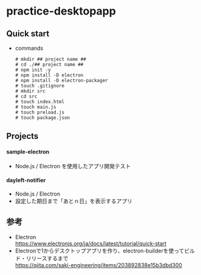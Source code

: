 # practice-desktopapp

## Quick start
* commands
    ```
    # mkdir ## project name ##
    # cd ./## project name ##
    # npm init -y
    # npm install -D electron
    # npm install -D electron-packager
    # touch .gitignore
    # mkdir src
    # cd src
    # touch index.html
    # touch main.js
    # touch preload.js
    # touch package.json
    ```

## Projects

#### sample-electron
* Node.js / Electron を使用したアプリ開発テスト

#### dayleft-notifier
* Node.js / Electron 
* 設定した期日まで「あとｎ日」を表示するアプリ

## 参考
* Electron  
  https://www.electronjs.org/ja/docs/latest/tutorial/quick-start
* Electronで1からデスクトップアプリを作り、electron-builderを使ってビルド・リリースするまで  
  https://qiita.com/saki-engineering/items/203892838e15b3dbd300
